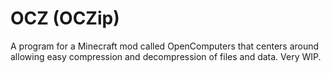 # OCZ (OCZip)
A program for a Minecraft mod called OpenComputers that centers around allowing easy compression and decompression of files and data.
Very WIP.
